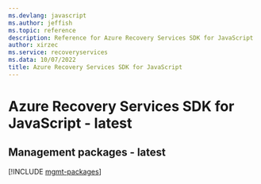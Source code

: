 ```yaml
---
ms.devlang: javascript
ms.author: jeffish
ms.topic: reference
description: Reference for Azure Recovery Services SDK for JavaScript
author: xirzec
ms.service: recoveryservices
ms.data: 10/07/2022
title: Azure Recovery Services SDK for JavaScript
---
```

# Azure Recovery Services SDK for JavaScript - latest

## Management packages - latest
[!INCLUDE [mgmt-packages](recovery-services-mgmt-index.md)]